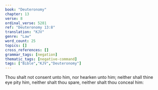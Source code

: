 ```yaml
---
book: "Deuteronomy"
chapter: 13
verse: 8
ordinal_verse: 5281
ref: "Deuteronomy 13:8"
translation: "KJV"
genre: "Law"
word_count: 25
topics: []
cross_references: []
grammar_tags: [negation]
thematic_tags: [negative-command]
tags: ["Bible","KJV","Deuteronomy"]
---
```

Thou shalt not consent unto him, nor hearken unto him; neither shall thine eye pity him, neither shalt thou spare, neither shalt thou conceal him:
